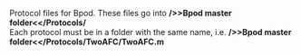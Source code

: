 Protocol files for Bpod. These files go into __/>>Bpod master folder<</Protocols/__  
Each protocol must be in a folder with the same name, i.e. __/>>Bpod master folder<</Protocols/TwoAFC/TwoAFC.m__ 
